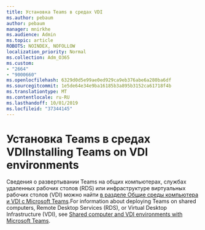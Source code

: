 ```yaml
---
title: Установка Teams в средах VDI
ms.author: pebaum
author: pebaum
manager: mnirkhe
ms.audience: Admin
ms.topic: article
ROBOTS: NOINDEX, NOFOLLOW
localization_priority: Normal
ms.collection: Adm_O365
ms.custom:
- "2664"
- "9000660"
ms.openlocfilehash: 6329d0d5e99ae0ed929ca9eb376abe6a280ba6df
ms.sourcegitcommit: 1e5de64e34e9ba16185b3a895b3152ca61718f4b
ms.translationtype: MT
ms.contentlocale: ru-RU
ms.lasthandoff: 10/01/2019
ms.locfileid: "37344145"
---
```

# <a name="installing-teams-on-vdi-environments"></a><span data-ttu-id="68d61-102">Установка Teams в средах VDI</span><span class="sxs-lookup"><span data-stu-id="68d61-102">Installing Teams on VDI environments</span></span>

<span data-ttu-id="68d61-103">Сведения о развертывании Teams на общих компьютерах, службах удаленных рабочих столов (RDS) или инфраструктуре виртуальных рабочих столов (VDI) можно найти [в разделе Общие среды компьютера и VDI с Microsoft Teams](https://docs.microsoft.com/deployoffice/teams-install#shared-computer-and-vdi-environments-with-microsoft-teams).</span><span class="sxs-lookup"><span data-stu-id="68d61-103">For information about deploying Teams on shared computers, Remote Desktop Services (RDS), or Virtual Desktop Infrastructure (VDI), see [Shared computer and VDI environments with Microsoft Teams](https://docs.microsoft.com/deployoffice/teams-install#shared-computer-and-vdi-environments-with-microsoft-teams).</span></span>
